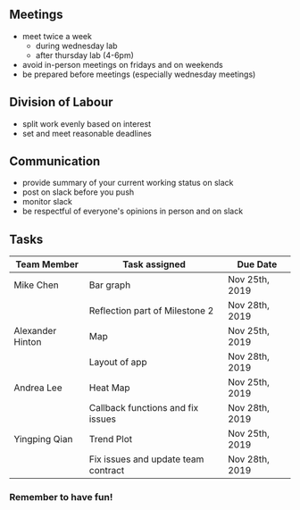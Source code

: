 ## Meetings
- meet twice a week
  - during wednesday lab
  - after thursday lab (4-6pm)
- avoid in-person meetings on fridays and on weekends
- be prepared before meetings (especially wednesday meetings)
 
## Division of Labour
- split work evenly based on interest
- set and meet reasonable deadlines

## Communication
- provide summary of your current working status on slack
- post on slack before you push
- monitor slack
- be respectful of everyone's opinions in person and on slack

## Tasks
|Team Member| Task assigned | Due Date|
|---|---|---|
|Mike Chen| Bar graph| Nov 25th, 2019|
||Reflection part of Milestone 2| Nov 28th, 2019|
|Alexander Hinton| Map|Nov 25th, 2019|
|| Layout of app| Nov 28th, 2019|
|Andrea Lee| Heat Map| Nov 25th, 2019|
|| Callback functions and fix issues |Nov 28th, 2019|
|Yingping Qian| Trend Plot| Nov 25th, 2019|
||Fix issues and update team contract|Nov 28th, 2019|

### Remember to have fun!
